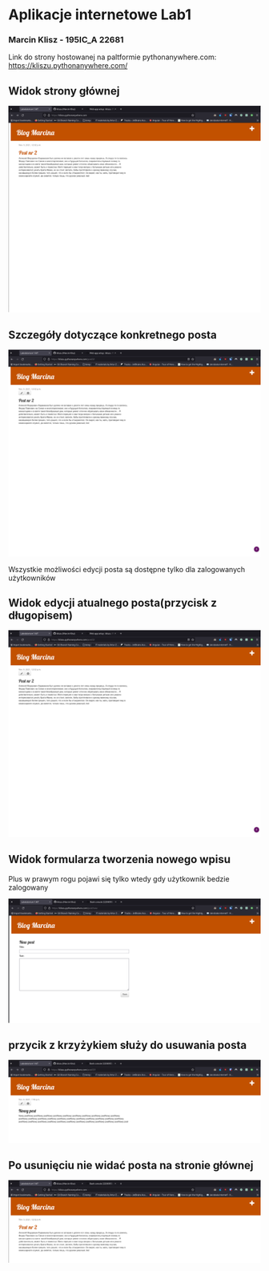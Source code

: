 <h1>Aplikacje internetowe Lab1</h1>

<h3>Marcin Klisz - 195IC_A 22681</h3>

Link do strony hostowanej na paltformie pythonanywhere.com:
https://kliszu.pythonanywhere.com/

<h2>Widok strony głównej</h2>

![Landing Page](screenshots/homepage.png)

<h2>Szczegóły dotyczące konkretnego posta</h2>

![Post Details](screenshots/post-details.png)

Wszystkie możliwości edycji posta są dostępne tylko dla zalogowanych użytkowników

<h2>Widok edycji atualnego posta(przycisk z długopisem)</h2>

![Post_edit](screenshots/post-details.png)

<h2>Widok formularza tworzenia nowego wpisu</h2>
Plus w prawym rogu pojawi się tylko wtedy gdy użytkownik bedzie zalogowany

![New_post](screenshots/new_post.png)
<h2>przycik z krzyżykiem służy do usuwania posta</h2>

![Remove_post_1](screenshots/delete_post.png)

<h2>Po usunięciu nie widać posta na stronie głównej</h2>

![Remove_post_2](screenshots/remove_post_2.png)


